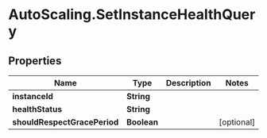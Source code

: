 # AutoScaling.SetInstanceHealthQuery

## Properties

Name | Type | Description | Notes
------------ | ------------- | ------------- | -------------
**instanceId** | **String** |  | 
**healthStatus** | **String** |  | 
**shouldRespectGracePeriod** | **Boolean** |  | [optional] 


